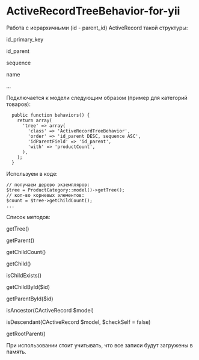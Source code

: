 ActiveRecordTreeBehavior-for-yii
================================

Работа с иерархичными (id - parent_id) ActiveRecord такой структуры:

id_primary_key

id_parent

sequence

name

...

Подключается к модели следующим образом (пример для категорий товаров):

      public function behaviors() {
        return array(
          'tree' => array(
            'class' => 'ActiveRecordTreeBehavior',
            'order' => 'id_parent DESC, sequence ASC',
            'idParentField' => 'id_parent',
            'with' => 'productCount',
          ),
        );
      }
     

Используем в коде:

    // получаем дерево экземпляров:
    $tree = ProductCategory::model()->getTree();
    // кол-во корневых элементов:
    $count = $tree->getChildCount();
    ...


Список методов:

getTree()

getParent()

getChildCount()

getChild()

isChildExists()

getChildById($id)

getParentById($id)

isAncestor(CActiveRecord $model)

isDescendant(CActiveRecord $model, $checkSelf = false)

getRootParent()


При использовании стоит учитывать, что все записи будут загружены в память.
